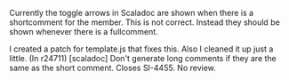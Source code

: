 Currently the toggle arrows in Scaladoc are shown when there is a shortcomment for the member. This is not correct. Instead they should be shown whenever there is a fullcomment.

I created a patch for template.js that fixes this. Also I cleaned it up just a little.
(In r24711) [scaladoc] Don't generate long comments if they are the same as the short comment. Closes SI-4455. No review.
